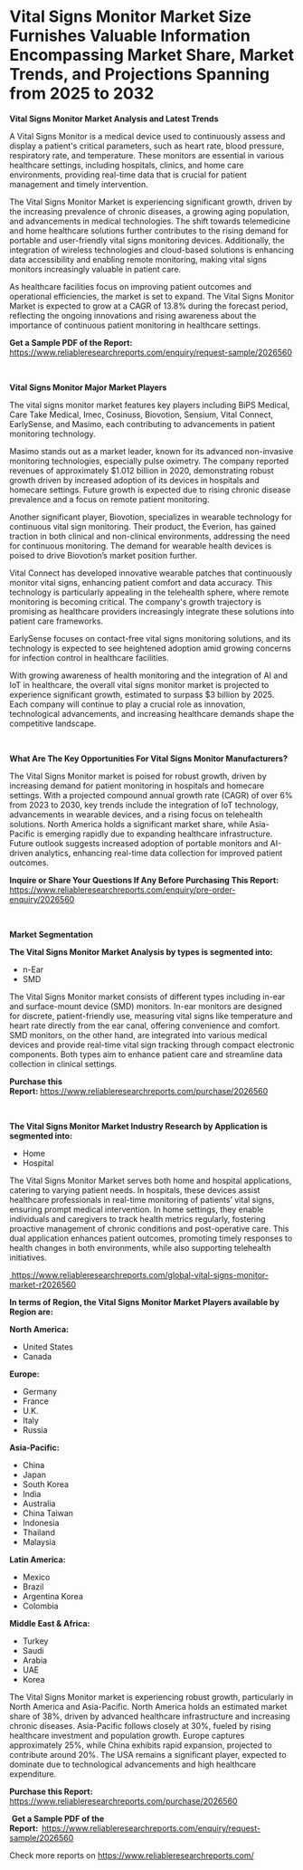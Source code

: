 <p><h1>Vital Signs Monitor Market Size Furnishes Valuable Information Encompassing Market Share, Market Trends, and Projections Spanning from 2025 to 2032</h1></p><p><strong>Vital Signs Monitor Market Analysis and Latest Trends</strong></p>
<p><p>A Vital Signs Monitor is a medical device used to continuously assess and display a patient's critical parameters, such as heart rate, blood pressure, respiratory rate, and temperature. These monitors are essential in various healthcare settings, including hospitals, clinics, and home care environments, providing real-time data that is crucial for patient management and timely intervention.</p><p>The Vital Signs Monitor Market is experiencing significant growth, driven by the increasing prevalence of chronic diseases, a growing aging population, and advancements in medical technologies. The shift towards telemedicine and home healthcare solutions further contributes to the rising demand for portable and user-friendly vital signs monitoring devices. Additionally, the integration of wireless technologies and cloud-based solutions is enhancing data accessibility and enabling remote monitoring, making vital signs monitors increasingly valuable in patient care.</p><p>As healthcare facilities focus on improving patient outcomes and operational efficiencies, the market is set to expand. The Vital Signs Monitor Market is expected to grow at a CAGR of 13.8% during the forecast period, reflecting the ongoing innovations and rising awareness about the importance of continuous patient monitoring in healthcare settings.</p></p>
<p><strong>Get a Sample PDF of the Report:&nbsp;</strong> <a href="https://www.reliableresearchreports.com/enquiry/request-sample/2026560?utm_campaign=2253&utm_medium=2&utm_source=Github&utm_content=ia&utm_term=30032025&utm_id=vital-signs-monitor">https://www.reliableresearchreports.com/enquiry/request-sample/2026560</a></p>
<p>&nbsp;</p>
<p><strong>Vital Signs Monitor Major Market Players</strong></p>
<p><p>The vital signs monitor market features key players including BiPS Medical, Care Take Medical, Imec, Cosinuss, Biovotion, Sensium, Vital Connect, EarlySense, and Masimo, each contributing to advancements in patient monitoring technology.</p><p>Masimo stands out as a market leader, known for its advanced non-invasive monitoring technologies, especially pulse oximetry. The company reported revenues of approximately $1.012 billion in 2020, demonstrating robust growth driven by increased adoption of its devices in hospitals and homecare settings. Future growth is expected due to rising chronic disease prevalence and a focus on remote patient monitoring.</p><p>Another significant player, Biovotion, specializes in wearable technology for continuous vital sign monitoring. Their product, the Everion, has gained traction in both clinical and non-clinical environments, addressing the need for continuous monitoring. The demand for wearable health devices is poised to drive Biovotion’s market position further.</p><p>Vital Connect has developed innovative wearable patches that continuously monitor vital signs, enhancing patient comfort and data accuracy. This technology is particularly appealing in the telehealth sphere, where remote monitoring is becoming critical. The company's growth trajectory is promising as healthcare providers increasingly integrate these solutions into patient care frameworks.</p><p>EarlySense focuses on contact-free vital signs monitoring solutions, and its technology is expected to see heightened adoption amid growing concerns for infection control in healthcare facilities. </p><p>With growing awareness of health monitoring and the integration of AI and IoT in healthcare, the overall vital signs monitor market is projected to experience significant growth, estimated to surpass $3 billion by 2025. Each company will continue to play a crucial role as innovation, technological advancements, and increasing healthcare demands shape the competitive landscape.</p></p>
<p>&nbsp;</p>
<p><strong>What Are The Key Opportunities For Vital Signs Monitor Manufacturers?</strong></p>
<p><p>The Vital Signs Monitor market is poised for robust growth, driven by increasing demand for patient monitoring in hospitals and homecare settings. With a projected compound annual growth rate (CAGR) of over 6% from 2023 to 2030, key trends include the integration of IoT technology, advancements in wearable devices, and a rising focus on telehealth solutions. North America holds a significant market share, while Asia-Pacific is emerging rapidly due to expanding healthcare infrastructure. Future outlook suggests increased adoption of portable monitors and AI-driven analytics, enhancing real-time data collection for improved patient outcomes.</p></p>
<p><strong>Inquire or Share Your Questions If Any Before Purchasing This Report:</strong> <a href="https://www.reliableresearchreports.com/enquiry/pre-order-enquiry/2026560?utm_campaign=2253&utm_medium=2&utm_source=Github&utm_content=ia&utm_term=30032025&utm_id=vital-signs-monitor">https://www.reliableresearchreports.com/enquiry/pre-order-enquiry/2026560</a></p>
<p>&nbsp;</p>
<p><strong>Market Segmentation</strong></p>
<p><strong>The Vital Signs Monitor Market Analysis by types is segmented into:</strong></p>
<p><ul><li>n-Ear</li><li>SMD</li></ul></p>
<p><p>The Vital Signs Monitor market consists of different types including in-ear and surface-mount device (SMD) monitors. In-ear monitors are designed for discrete, patient-friendly use, measuring vital signs like temperature and heart rate directly from the ear canal, offering convenience and comfort. SMD monitors, on the other hand, are integrated into various medical devices and provide real-time vital sign tracking through compact electronic components. Both types aim to enhance patient care and streamline data collection in clinical settings.</p></p>
<p><strong>Purchase this Report:&nbsp;</strong><a href="https://www.reliableresearchreports.com/purchase/2026560?utm_campaign=2253&utm_medium=2&utm_source=Github&utm_content=ia&utm_term=30032025&utm_id=vital-signs-monitor">https://www.reliableresearchreports.com/purchase/2026560</a></p>
<p>&nbsp;</p>
<p><strong>The Vital Signs Monitor Market Industry Research by Application is segmented into:</strong></p>
<p><ul><li>Home</li><li>Hospital</li></ul></p>
<p><p>The Vital Signs Monitor Market serves both home and hospital applications, catering to varying patient needs. In hospitals, these devices assist healthcare professionals in real-time monitoring of patients’ vital signs, ensuring prompt medical intervention. In home settings, they enable individuals and caregivers to track health metrics regularly, fostering proactive management of chronic conditions and post-operative care. This dual application enhances patient outcomes, promoting timely responses to health changes in both environments, while also supporting telehealth initiatives.</p></p>
<p><a href="https://www.reliableresearchreports.com/global-vital-signs-monitor-market-r2026560?utm_campaign=2253&utm_medium=2&utm_source=Github&utm_content=ia&utm_term=30032025&utm_id=vital-signs-monitor">&nbsp;https://www.reliableresearchreports.com/global-vital-signs-monitor-market-r2026560</a></p>
<p><strong>In terms of Region, the Vital Signs Monitor Market Players available by Region are:</strong></p>
<p>
    <p> <strong> North America: </strong>
        <ul>
            <li>United States</li>
            <li>Canada</li>
        </ul>
        </p> 
    <p> <strong> Europe: </strong>
        <ul>
            <li>Germany</li>
            <li>France</li>
            <li>U.K.</li>
            <li>Italy</li>
            <li>Russia</li>
        </ul>
        </p> 
    <p> <strong> Asia-Pacific: </strong>
        <ul>
            <li>China</li>
            <li>Japan</li>
            <li>South Korea</li>
            <li>India</li>
            <li>Australia</li>
            <li>China Taiwan</li>
            <li>Indonesia</li>
            <li>Thailand</li>
            <li>Malaysia</li>
        </ul>
        </p> 
    <p> <strong> Latin America: </strong>
        <ul>
            <li>Mexico</li>
            <li>Brazil</li>
            <li>Argentina Korea</li>
            <li>Colombia</li>
        </ul>
        </p> 
    <p> <strong> Middle East & Africa: </strong>
        <ul>
            <li>Turkey</li>
            <li>Saudi</li>
            <li>Arabia</li>
            <li>UAE</li>
            <li>Korea</li>
        </ul>
    </p>
    </p>
<p><p>The Vital Signs Monitor market is experiencing robust growth, particularly in North America and Asia-Pacific. North America holds an estimated market share of 38%, driven by advanced healthcare infrastructure and increasing chronic diseases. Asia-Pacific follows closely at 30%, fueled by rising healthcare investment and population growth. Europe captures approximately 25%, while China exhibits rapid expansion, projected to contribute around 20%. The USA remains a significant player, expected to dominate due to technological advancements and high healthcare expenditure.</p></p>
<p><strong>Purchase this Report: </strong><a href="https://www.reliableresearchreports.com/purchase/2026560?utm_campaign=2253&utm_medium=2&utm_source=Github&utm_content=ia&utm_term=30032025&utm_id=vital-signs-monitor">https://www.reliableresearchreports.com/purchase/2026560</a></p>
<p>&nbsp;<strong>Get a Sample PDF of the Report:&nbsp;&nbsp;</strong><a href="https://www.reliableresearchreports.com/enquiry/request-sample/2026560?utm_campaign=2253&utm_medium=2&utm_source=Github&utm_content=ia&utm_term=30032025&utm_id=vital-signs-monitor">https://www.reliableresearchreports.com/enquiry/request-sample/2026560</a></p>
<p><strong></strong></p>
<p>Check more reports on <a href="https://www.reliableresearchreports.com/?utm_campaign=2253&utm_medium=2&utm_source=Github&utm_content=ia&utm_term=30032025&utm_id=vital-signs-monitor">https://www.reliableresearchreports.com/</a></p>